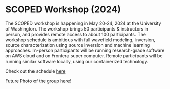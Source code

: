 # SCOPED Workshop (2024)

The SCOPED workshop is happening in May 20-24, 2024 at the University of Washington. The workshop brings 50 participants & instructors in person, and provides remote access to about 100 participants. The workshop schedule is ambitious with full wavefield modeling, inversion, source characterization using source inversion and machine learning approaches. In-person participants will be running research-grade software on AWS cloud and on Frontera super computer. Remote participants will be running similar software locally, using our containerized technology.


Check out the schedule [here](https://seisscoped.org/workshop-2024)

Future Photo of the group here!